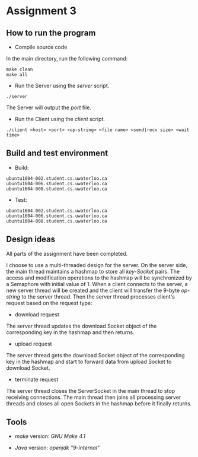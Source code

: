 # Assignment 3

## How to run the program

+ Compile source code

In the main directory, run the following command:

```
make clean
make all
```

+ Run the Server using the *server* script.
```
./server
```

The Server will output the *port* file.

+ Run the Client using the *client* script.
```
./client <host> <port> <op-string> <file name> <send|recv size> <wait time>
```

## Build and test environment

+ Build: 
```
ubuntu1604-002.student.cs.uwaterloo.ca
ubuntu1604-006.student.cs.uwaterloo.ca
ubuntu1604-008.student.cs.uwaterloo.ca
```
+ Test: 

```
ubuntu1604-002.student.cs.uwaterloo.ca
ubuntu1604-006.student.cs.uwaterloo.ca
ubuntu1604-008.student.cs.uwaterloo.ca
```

## Design ideas

All parts of the assignment have been completed. 

I choose to use a multi-threaded design for the server. On the server side, the main thread maintains a hashmap to store all *key-Socket* pairs. The access and modification operations to the hashmap will be synchronized by a Semaphore with initial value of 1. When a client connects to the server, a new server thread will be created and the client will transfer the 9-byte *op-string* to the server thread. Then the server thread processes client's request based on the request type: 

+ download request

The server thread updates the download Socket object of the corresponding key in the hashmap and then returns.

+ upload request

The server thread gets the download Socket object of the corresponding key in the hashmap and start to forward data from upload Socket to download Socket.

+ terminate request

The server thread closes the ServerSocket in the main thread to stop receiving connections. The main thread then joins all processing server threads and closes all open Sockets in the hashmap before it finally returns.


## Tools

+ *make* version: *GNU Make 4.1*

+ *Java* version: *openjdk "9-internal"*